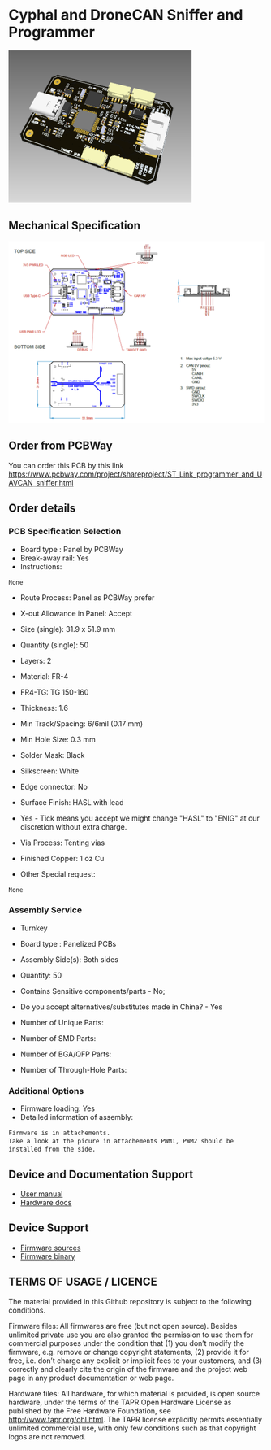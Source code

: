 # Cyphal and DroneCAN Sniffer and Programmer

<img src="doc/view.png" alt="drawing" height="300"/>

## Mechanical Specification

<img src="doc/drw.png" alt="drawing"/>

## Order from PCBWay

You can order this PCB by this link https://www.pcbway.com/project/shareproject/ST_Link_programmer_and_UAVCAN_sniffer.html

## Order details

### PCB Specification Selection

- Board type : Panel by PCBWay
- Break-away rail: Yes
- Instructions:
~~~
None
~~~
- Route Process: Panel as PCBWay prefer
- X-out Allowance in Panel:  Accept

- Size (single): 31.9 x 51.9 mm
- Quantity (single): 50
- Layers: 2

- Material: FR-4
- FR4-TG: TG 150-160
- Thickness: 1.6
- Min Track/Spacing: 6/6mil (0.17 mm)
- Min Hole Size: 0.3 mm
- Solder Mask: Black
- Silkscreen: White
- Edge connector: No
- Surface Finish: HASL with lead
- Yes - Tick means you accept we might change "HASL" to "ENIG" at our discretion without extra charge.
- Via Process: Tenting vias
- Finished Copper: 1 oz Cu
- Other Special request:
~~~
None
~~~

### Assembly Service

- Turnkey
- Board type : Panelized PCBs
-  Assembly Side(s): Both sides
- Quantity: 50
- Contains Sensitive components/parts - No; 
- Do you accept alternatives/substitutes made in China? - Yes

- Number of Unique Parts:
- Number of SMD Parts:
- Number of BGA/QFP Parts:
- Number of Through-Hole Parts:

### Additional Options

- Firmware loading: Yes
- Detailed information of assembly:
~~~
Firmware is in attachements.
Take a look at the picure in attachements PWM1, PWM2 should be installed from the side.
~~~

## Device and Documentation Support

- [User manual](https://raccoonlabdev.github.io/docs/guide/programmer_sniffer/)
- [Hardware docs](doc/doc.pdf)

## Device Support

- [Firmware sources](https://github.com/RaccoonlabDev/node)
- [Firmware binary](https://github.com/RaccoonLabHardware/SNIFFER/tree/v1.3/firmware)

## TERMS OF USAGE / LICENCE

The material provided in this Github repository is subject to the following conditions. 

Firmware files: All firmwares are free (but not open source). Besides unlimited private use you are also granted the permission to use them for commercial purposes under the condition that (1) you don’t modify the firmware, e.g. remove or change copyright statements, (2) provide it for free, i.e. don’t charge any explicit or implicit fees to your customers, and (3) correctly and clearly cite the origin of the firmware and the project web page in any product documentation or web page. 

Hardware files: All hardware, for which material is provided, is open source hardware, under the terms of the TAPR Open Hardware License as published by the Free Hardware Foundation, see http://www.tapr.org/ohl.html. The TAPR license explicitly permits essentially unlimited commercial use, with only few conditions such as that copyright logos are not removed.